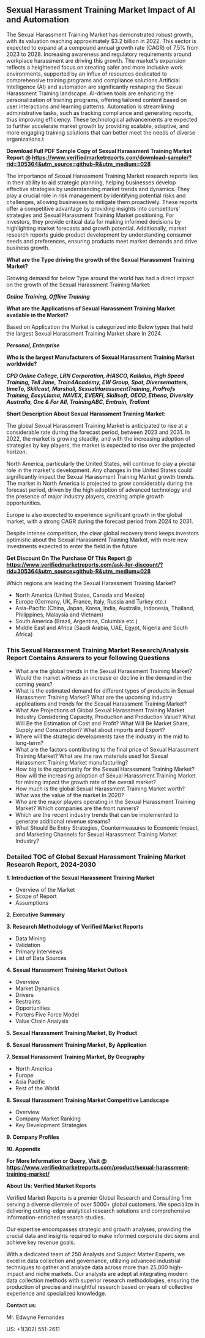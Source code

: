 <h2>Sexual Harassment Training Market Impact of AI and Automation</h2>The Sexual Harassment Training Market has demonstrated robust growth, with its valuation reaching approximately $3.2 billion in 2022. This sector is expected to expand at a compound annual growth rate (CAGR) of 7.5% from 2023 to 2028. Increasing awareness and regulatory requirements around workplace harassment are driving this growth. The market's expansion reflects a heightened focus on creating safer and more inclusive work environments, supported by an influx of resources dedicated to comprehensive training programs and compliance solutions.Artificial Intelligence (AI) and automation are significantly reshaping the Sexual Harassment Training landscape. AI-driven tools are enhancing the personalization of training programs, offering tailored content based on user interactions and learning patterns. Automation is streamlining administrative tasks, such as tracking compliance and generating reports, thus improving efficiency. These technological advancements are expected to further accelerate market growth by providing scalable, adaptive, and more engaging training solutions that can better meet the needs of diverse organizations.t</p><p id="" class=""><strong>Download Full PDF Sample Copy of Sexual Harassment Training Market Report @ <a href="https://www.verifiedmarketreports.com/download-sample/?rid=305364&utm_source=github-R&utm_medium=028" target="_blank">https://www.verifiedmarketreports.com/download-sample/?rid=305364&utm_source=github-R&utm_medium=028</a></strong></p><p>The importance of&nbsp;Sexual Harassment Training Market research reports lies in their ability to aid strategic planning, helping businesses develop effective strategies by understanding market trends and dynamics. They play a crucial role in risk management by identifying potential risks and challenges, allowing businesses to mitigate them proactively. These reports offer a competitive advantage by providing insights into competitors' strategies and Sexual Harassment Training Market positioning. For investors, they provide critical data for making informed decisions by highlighting market forecasts and growth potential. Additionally, market research reports guide product development by understanding consumer needs and preferences, ensuring products meet market demands and drive business growth.</p><p><strong>What are the&nbsp;Type driving the growth of the Sexual Harassment Training Market?</strong></p><p id="" class="">Growing demand for below Type around the world has had a direct impact on the growth of the Sexual Harassment Training Market:</p><em><strong>Online Training, Offline Training</strong></em></p><strong>What are the&nbsp;Applications&nbsp;of Sexual Harassment Training Market available in the Market?</strong></p><p id="" class="">Based on Application the Market is categorized into Below types that held the largest Sexual Harassment Training Market share In 2024.</p><em><strong>Personal, Enterprise</strong></em></p><strong>Who is the largest Manufacturers of Sexual Harassment Training Market worldwide?</strong></p><p><em><strong>CPD Online College, LRN Corporation, iHASCO, Kallidus, High Speed Training, Tell Jane, Train4Academy, EW Group, Spot, Diversematters, timeTo, Skillcast, Marshall, SexualHarassmentTraining, ProProfs Training, EasyLlama, NAVEX, EVERFI, Skillsoft, OEOD, Ethena, Diversity Australia, One & For All, TrainingABC, Emtrain, Traliant</strong></em></p><p id="" class=""><strong>Short Description About Sexual Harassment Training Market:</strong></p><p>The global Sexual Harassment Training Market is anticipated to rise at a considerable rate during the forecast period, between 2023 and 2031. In 2022, the market is growing steadily, and with the increasing adoption of strategies by key players, the market is expected to rise over the projected horizon.</p><p>North America, particularly the United States, will continue to play a pivotal role in the market's development. Any changes in the United States could significantly impact the Sexual Harassment Training Market growth trends. The market in North America is projected to grow considerably during the forecast period, driven by the high adoption of advanced technology and the presence of major industry players, creating ample growth opportunities.</p><p>Europe is also expected to experience significant growth in the global market, with a strong CAGR during the forecast period from 2024 to 2031.</p><p>Despite intense competition, the clear global recovery trend keeps investors optimistic about the Sexual Harassment Training Market, with more new investments expected to enter the field in the future.</p><p id="" class=""><strong>Get Discount On The Purchase Of This Report @ <a href="https://www.verifiedmarketreports.com/ask-for-discount/?rid=305364&utm_source=github-R&utm_medium=028" target="_blank">https://www.verifiedmarketreports.com/ask-for-discount/?rid=305364&utm_source=github-R&utm_medium=028</a></strong></p>Which regions are leading the Sexual Harassment Training Market?</p><ul><li>North America (United States, Canada and Mexico)</li><li>Europe (Germany, UK, France, Italy, Russia and Turkey etc.)</li><li>Asia-Pacific (China, Japan, Korea, India, Australia, Indonesia, Thailand, Philippines, Malaysia and Vietnam)</li><li>South America (Brazil, Argentina, Columbia etc.)</li><li>Middle East and Africa (Saudi Arabia, UAE, Egypt, Nigeria and South Africa)</li></ul><h3 id="" class="">This Sexual Harassment Training Market Research/Analysis Report Contains Answers to your following Questions</h3><ul><li>What are the global trends in the Sexual Harassment Training Market? Would the market witness an increase or decline in the demand in the coming years?</li><li>What is the estimated demand for different types of products in Sexual Harassment Training Market? What are the upcoming industry applications and trends for the Sexual Harassment Training Market?</li><li>What Are Projections of Global Sexual Harassment Training Market Industry Considering Capacity, Production and Production Value? What Will Be the Estimation of Cost and Profit? What Will Be Market Share, Supply and Consumption? What about imports and Export?</li><li>Where will the strategic developments take the industry in the mid to long-term?</li><li>What are the factors contributing to the final price of Sexual Harassment Training Market? What are the raw materials used for Sexual Harassment Training Market manufacturing?</li><li>How big is the opportunity for the Sexual Harassment Training Market? How will the increasing adoption of Sexual Harassment Training Market for mining impact the growth rate of the overall market?</li><li>How much is the global Sexual Harassment Training Market worth? What was the value of the market In 2020?</li><li>Who are the major players operating in the Sexual Harassment Training Market? Which companies are the front runners?</li><li>Which are the recent industry trends that can be implemented to generate additional revenue streams?</li><li>What Should Be Entry Strategies, Countermeasures to Economic Impact, and Marketing Channels for Sexual Harassment Training Market Industry?</li></ul><h3 id="" class="">Detailed TOC of Global Sexual Harassment Training Market Research Report, 2024-2030</h3><p id="" class=""><strong>1. Introduction of the Sexual Harassment Training Market</strong></p><ul><li>Overview of the Market</li><li>Scope of Report</li><li>Assumptions</li></ul><p id="" class=""><strong>2. Executive Summary</strong></p><p id="" class=""><strong>3. Research Methodology of Verified Market Reports</strong></p><ul><li>Data Mining</li><li>Validation</li><li>Primary Interviews</li><li>List of Data Sources</li></ul><p id="" class=""><strong>4. Sexual Harassment Training Market Outlook</strong></p><ul><li>Overview</li><li>Market Dynamics</li><li>Drivers</li><li>Restraints</li><li>Opportunities</li><li>Porters Five Force Model</li><li>Value Chain Analysis</li></ul><p id="" class=""><strong>5. Sexual Harassment Training Market, By Product</strong></p><p id="" class=""><strong>6. Sexual Harassment Training Market, By Application</strong></p><p id="" class=""><strong>7. Sexual Harassment Training Market, By Geography</strong></p><ul><li>North America</li><li>Europe</li><li>Asia Pacific</li><li>Rest of the World</li></ul><p id="" class=""><strong>8. Sexual Harassment Training Market Competitive Landscape</strong></p><ul><li>Overview</li><li>Company Market Ranking</li><li>Key Development Strategies</li></ul><p id="" class=""><strong>9. Company Profiles</strong></p><p id="" class=""><strong>10. Appendix</strong></p><p id="" class=""><strong>For More Information or Query, Visit @ <a href="https://www.verifiedmarketreports.com/product/sexual-harassment-training-market/" target="_blank">https://www.verifiedmarketreports.com/product/sexual-harassment-training-market/</a></strong></p><p id="" class=""><strong>About Us: Verified Market Reports</strong></p><p id="" class="">Verified Market Reports is a premier Global Research and Consulting firm serving a diverse clientele of over 5000+ global customers. We specialize in delivering cutting-edge analytical research solutions and comprehensive information-enriched research studies.</p><p id="" class="">Our expertise encompasses strategic and growth analyses, providing the crucial data and insights required to make informed corporate decisions and achieve key revenue goals.</p><p id="" class="">With a dedicated team of 250 Analysts and Subject Matter Experts, we excel in data collection and governance, utilizing advanced industrial techniques to gather and analyze data across more than 25,000 high-impact and niche markets. Our analysts are adept at integrating modern data collection methods with superior research methodologies, ensuring the production of precise and insightful research based on years of collective experience and specialized knowledge.</p><p id="" class=""><strong>Contact us:</strong></p><p id="" class="">Mr. Edwyne Fernandes</p><p id="" class="">US: +1(302) 551-2611</p>